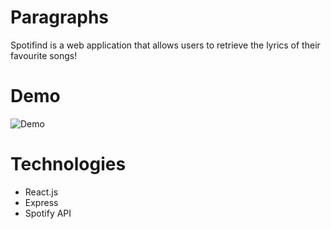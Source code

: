 
# Paragraphs
Spotifind is a web application that allows users to retrieve the lyrics of their favourite songs!

# Demo
![Demo](https://media.giphy.com/media/YTLRriQuyrO7CvO4Pv/giphy.gif)

# Technologies
* React.js
* Express
* Spotify API
